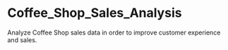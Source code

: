# Coffee_Shop_Sales_Analysis
Analyze Coffee Shop sales data in order to improve customer experience and sales.
